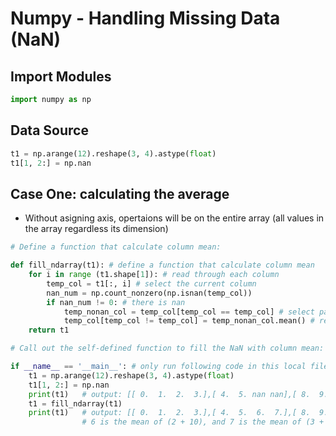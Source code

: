 # Numpy - Handling Missing Data (NaN)

## Import Modules
```python
import numpy as np
```
## Data Source
```python
t1 = np.arange(12).reshape(3, 4).astype(float)
t1[1, 2:] = np.nan 
```

## Case One: calculating the average 
- Without asigning axis, opertaions will be on the entire array (all values in the array regardless its dimension)

```python
# Define a function that calculate column mean:

def fill_ndarray(t1): # define a function that calculate column mean
    for i in range (t1.shape[1]): # read through each column
        temp_col = t1[:, i] # select the current column
        nan_num = np.count_nonzero(np.isnan(temp_col))
        if nan_num != 0: # there is nan
            temp_nonan_col = temp_col[temp_col == temp_col] # select parts of the current column that are nan free --> form a new array without nan (next step: find its mean)
            temp_col[temp_col != temp_col] = temp_nonan_col.mean() # replace the current nan with the average 
    return t1
```
```python
# Call out the self-defined function to fill the NaN with column mean: 

if __name__ == '__main__': # only run following code in this local file, not when importing self-define function in other file
    t1 = np.arange(12).reshape(3, 4).astype(float)
    t1[1, 2:] = np.nan 
    print(t1)   # output: [[ 0.  1.  2.  3.],[ 4.  5. nan nan],[ 8.  9. 10. 11.]]
    t1 = fill_ndarray(t1)
    print(t1)   # output: [[ 0.  1.  2.  3.],[ 4.  5.  6.  7.],[ 8.  9. 10. 11.]]
                # 6 is the mean of (2 + 10), and 7 is the mean of (3 + 11)
```
